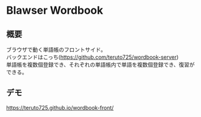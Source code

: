 # Blawser Wordbook
## 概要
ブラウザで動く単語帳のフロントサイド。  
バックエンドはこっち(https://github.com/teruto725/wordbook-server)  
単語帳を複数個登録でき、それぞれの単語帳内で単語を複数個登録でき、復習ができる。
## デモ 
https://teruto725.github.io/wordbook-front/